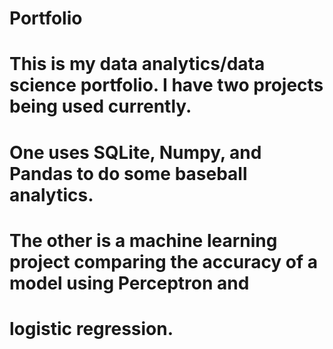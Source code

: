 # Portfolio
# This is my data analytics/data science portfolio. I have two projects being used currently.
# One uses SQLite, Numpy, and Pandas to do some baseball analytics.
# The other is a machine learning project comparing the accuracy of a model using Perceptron and 
# logistic regression.
